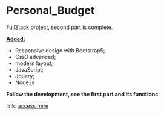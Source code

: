  # Personal_Budget #

FullStack project, second part is complete.

<strong><u> Added: </u></strong>

- Responsive design with Bootstrap5; <br>
- Css3 advanced; <br>
- modern layout;<br>
- JavaScript; <br>
- Jquery; <br>
- Node.js

<strong> Follow the development, see the first part and its functions </strong> <br>

link: <a href="https://lordryanii.github.io/Personal_Budget-Project/" target="_blank" > access here
 </a>

<br>



